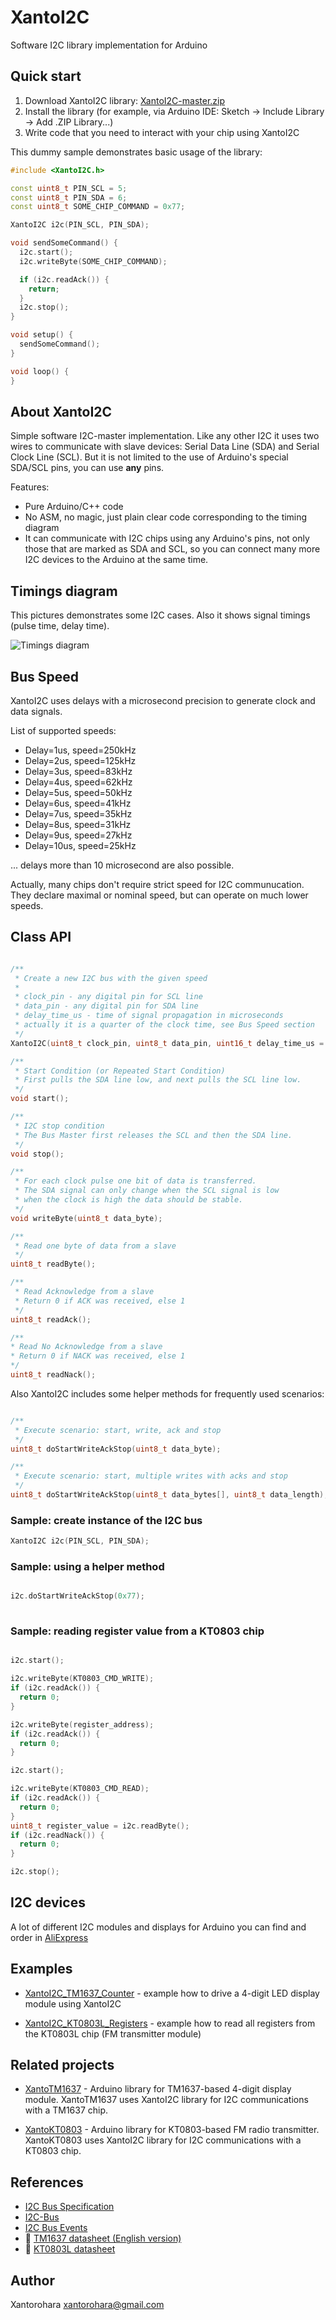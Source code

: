 # XantoI2C 
Software I2C library implementation for Arduino


## Quick start
1. Download XantoI2C library: [XantoI2C-master.zip](https://github.com/xantorohara/XantoI2C/archive/master.zip)
2. Install the library (for example, via Arduino IDE: Sketch -> Include Library -> Add .ZIP Library...)
3. Write code that you need to interact with your chip using XantoI2C

This dummy sample demonstrates basic usage of the library:

```cpp
#include <XantoI2C.h>

const uint8_t PIN_SCL = 5;
const uint8_t PIN_SDA = 6;
const uint8_t SOME_CHIP_COMMAND = 0x77;

XantoI2C i2c(PIN_SCL, PIN_SDA);

void sendSomeCommand() {
  i2c.start();
  i2c.writeByte(SOME_CHIP_COMMAND);

  if (i2c.readAck()) {
    return;
  }
  i2c.stop();
}

void setup() {
  sendSomeCommand();
}

void loop() {
}
```


## About XantoI2C
Simple software I2C-master implementation.
Like any other I2C it uses two wires to communicate with slave devices:
Serial Data Line (SDA) and Serial Clock Line (SCL). 
But it is not limited to the use of Arduino's special SDA/SCL pins, you can use **any** pins.

Features:
* Pure Arduino/C++ code
* No ASM, no magic, just plain clear code corresponding to the timing diagram
* It can communicate with I2C chips using any Arduino's pins, not only those that are marked as SDA and SCL,
so you can connect many more I2C devices to the Arduino at the same time.


## Timings diagram
This pictures demonstrates some I2C cases. Also it shows signal timings (pulse time, delay time). 
 
![Timings diagram](https://github.com/xantorohara/XantoI2C/raw/master/extras/XantoI2C-timings.png?raw=true)


## Bus Speed
XantoI2C uses delays with a microsecond precision to generate clock and data signals.

List of supported speeds:

* Delay=1us, speed=250kHz
* Delay=2us, speed=125kHz
* Delay=3us, speed=83kHz
* Delay=4us, speed=62kHz
* Delay=5us, speed=50kHz
* Delay=6us, speed=41kHz
* Delay=7us, speed=35kHz
* Delay=8us, speed=31kHz
* Delay=9us, speed=27kHz
* Delay=10us, speed=25kHz

... delays more than 10 microsecond are also possible.

Actually, many chips don't require strict speed for I2C communucation.
They declare maximal or nominal speed, but can operate on much lower speeds.

## Class API
```cpp

/**
 * Create a new I2C bus with the given speed
 *
 * clock_pin - any digital pin for SCL line
 * data_pin - any digital pin for SDA line
 * delay_time_us - time of signal propagation in microseconds
 * actually it is a quarter of the clock time, see Bus Speed section
 */
XantoI2C(uint8_t clock_pin, uint8_t data_pin, uint16_t delay_time_us = 2);

/**
 * Start Condition (or Repeated Start Condition)
 * First pulls the SDA line low, and next pulls the SCL line low.
 */
void start();

/**
 * I2C stop condition
 * The Bus Master first releases the SCL and then the SDA line.
 */
void stop();

/**
 * For each clock pulse one bit of data is transferred.
 * The SDA signal can only change when the SCL signal is low
 * when the clock is high the data should be stable.
 */
void writeByte(uint8_t data_byte);

/**
 * Read one byte of data from a slave
 */
uint8_t readByte();

/**
 * Read Acknowledge from a slave
 * Return 0 if ACK was received, else 1
 */
uint8_t readAck();

/**
* Read No Acknowledge from a slave
* Return 0 if NACK was received, else 1
*/
uint8_t readNack();

```

Also XantoI2C includes some helper methods for frequently used scenarios:
```cpp

/**
 * Execute scenario: start, write, ack and stop
 */
uint8_t doStartWriteAckStop(uint8_t data_byte);

/**
 * Execute scenario: start, multiple writes with acks and stop
 */
uint8_t doStartWriteAckStop(uint8_t data_bytes[], uint8_t data_length);

```


### Sample: create instance of the I2C bus
```cpp
XantoI2C i2c(PIN_SCL, PIN_SDA);

```
### Sample: using a helper method
```cpp

i2c.doStartWriteAckStop(0x77);
  
```


### Sample: reading register value from a KT0803 chip
```cpp

i2c.start();

i2c.writeByte(KT0803_CMD_WRITE);
if (i2c.readAck()) {
  return 0;
}

i2c.writeByte(register_address);
if (i2c.readAck()) {
  return 0;
}

i2c.start();

i2c.writeByte(KT0803_CMD_READ);
if (i2c.readAck()) {
  return 0;
}
uint8_t register_value = i2c.readByte();
if (i2c.readNack()) {
  return 0;
}

i2c.stop();

```
## I2C devices
A lot of different I2C modules and displays for Arduino you can find and order in 
[AliExpress](http://s.click.aliexpress.com/e/RZzf23vz3)

## Examples
* [XantoI2C_TM1637_Counter](https://github.com/xantorohara/XantoI2C/tree/master/examples/XantoI2C_TM1637_Counter) -
example how to drive a 4-digit LED display module using XantoI2C

* [XantoI2C_KT0803L_Registers](https://github.com/xantorohara/XantoI2C/tree/master/examples/XantoI2C_KT0803L_Registers) -
example how to read all registers from the KT0803L chip (FM transmitter module)


## Related projects
* [XantoTM1637](https://github.com/xantorohara/XantoTM1637) - 
Arduino library for TM1637-based 4-digit display module.
XantoTM1637 uses XantoI2C library for I2C communications with a TM1637 chip.

* [XantoKT0803](https://github.com/xantorohara/XantoKT0803) - 
Arduino library for KT0803-based FM radio transmitter.
XantoKT0803 uses XantoI2C library for I2C communications with a KT0803 chip.

  
## References
* [I2C Bus Specification](http://i2c.info/i2c-bus-specification)
* [I2C-Bus](http://www.i2c-bus.org)
* [I2C Bus Events](http://www.esacademy.com/en/library/technical-articles-and-documents/miscellaneous/i2c-bus/i2c-bus-events)
* :blue_book: [TM1637 datasheet (English version)](http://xantorohara.github.io/datasheets/TM1637_V2.4_EN.pdf)
* :blue_book: [KT0803L datasheet](http://xantorohara.github.io/datasheets/KT0803L.pdf)


## Author
Xantorohara <xantorohara@gmail.com>
